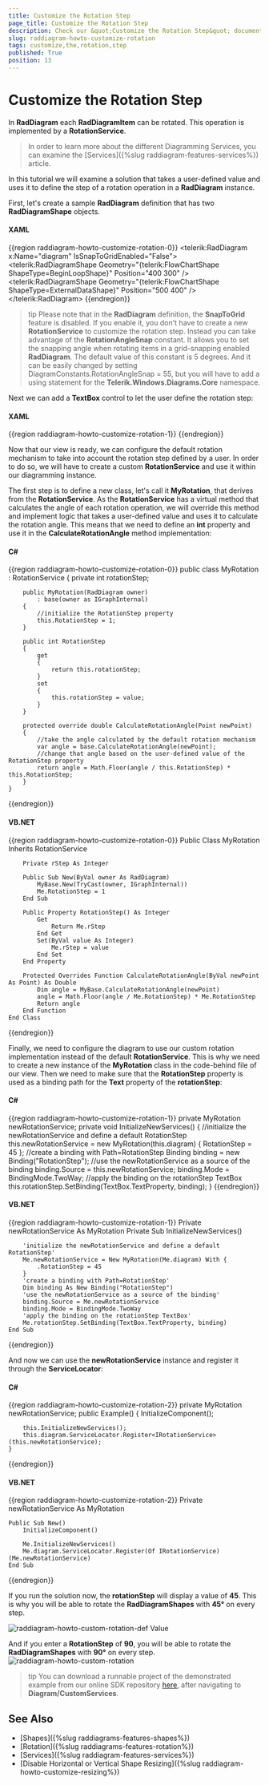 ```yaml
---
title: Customize the Rotation Step
page_title: Customize the Rotation Step
description: Check our &quot;Customize the Rotation Step&quot; documentation article for the RadDiagram {{ site.framework_name }} control.
slug: raddiagram-howto-customize-rotation
tags: customize,the,rotation,step
published: True
position: 13
---
```


# Customize the Rotation Step

In __RadDiagram__ each __RadDiagramItem__ can be rotated. This operation is implemented by a __RotationService__.			

>In order to learn more about the different Diagramming Services, you can examine the [Services]({%slug raddiagram-features-services%}) article.				

In this tutorial we will examine a solution that takes a user-defined value and uses it to define the step of a rotation operation in a __RadDiagram__ instance.

First, let's create a sample __RadDiagram__ definition that has two __RadDiagramShape__ objects.				

#### __XAML__

{{region raddiagram-howto-customize-rotation-0}}
	<telerik:RadDiagram x:Name="diagram" IsSnapToGridEnabled="False">
		<telerik:RadDiagramShape Geometry="{telerik:FlowChartShape ShapeType=BeginLoopShape}"
								 Position="400 300" />
		<telerik:RadDiagramShape Geometry="{telerik:FlowChartShape ShapeType=ExternalDataShape}"
								 Position="500 400" />
	</telerik:RadDiagram>
{{endregion}}

>tip Please note that in the __RadDiagram__ definition, the __SnapToGrid__ feature is disabled. If you enable it, you don't have to create a new __RotationService__ to customize the rotation step. Instead you can take advantage of the __RotationAngleSnap__ constant. It allows you to set the snapping angle when rotating items in a grid-snapping enabled __RadDiagram__. The default value of this constant is 5 degrees. And it can be easily changed by setting DiagramConstants.RotationAngleSnap = 55, but you will have to add a using statement for the __Telerik.Windows.Diagrams.Core__ namespace.					

Next we can add a __TextBox__ control to let the user define the rotation step:				

#### __XAML__

{{region raddiagram-howto-customize-rotation-1}}
	<StackPanel Width="200" HorizontalAlignment="Left">
		<TextBlock FontSize="16"
				   FontWeight="Bold"
				   Text="Rotating: " />
		<TextBox x:Name="rotationStep"
				 MaxWidth="160"
				 Text="" />
	</StackPanel>
{{endregion}}

Now that our view is ready, we can configure the default rotation mechanism to take into account the rotation step defined by a user. In order to do so, we will have to create a custom __RotationService__ and use it within our diagramming instance. 

The first step is to define a new class, let's call it __MyRotation__, that derives from the __RotationService__. As the __RotationService__ has a virtual method that calculates the angle of each rotation operation, we will override this method and implement logic that takes a user-defined value and uses it to calculate the rotation angle. This means that we need to define an __int__ property and use it in the __CalculateRotationAngle__ method implementation:

#### __C#__

{{region raddiagram-howto-customize-rotation-0}}
	public class MyRotation : RotationService
	{
	    private int rotationStep;
	
	    public MyRotation(RadDiagram owner)
	        : base(owner as IGraphInternal)
	    {
	        //initialize the RotationStep property
	        this.RotationStep = 1;
	    }
	
	    public int RotationStep
	    {
	        get
	        {
	            return this.rotationStep;
	        }
	        set
	        {
	            this.rotationStep = value;
	        }
	    }
	
	    protected override double CalculateRotationAngle(Point newPoint)
	    {
	        //take the angle calculated by the default rotation mechanism
	        var angle = base.CalculateRotationAngle(newPoint);
	        //change that angle based on the user-defined value of the RotationStep property
	        return angle = Math.Floor(angle / this.RotationStep) * this.RotationStep;
	    }
	}
{{endregion}}

#### __VB.NET__

{{region raddiagram-howto-customize-rotation-0}}
	Public Class MyRotation
	    Inherits RotationService
	
	    Private rStep As Integer
	
	    Public Sub New(ByVal owner As RadDiagram)
	        MyBase.New(TryCast(owner, IGraphInternal))
	        Me.RotationStep = 1
	    End Sub
	
	    Public Property RotationStep() As Integer
	        Get
	            Return Me.rStep
	        End Get
	        Set(ByVal value As Integer)
	            Me.rStep = value
	        End Set
	    End Property
	
	    Protected Overrides Function CalculateRotationAngle(ByVal newPoint As Point) As Double
	        Dim angle = MyBase.CalculateRotationAngle(newPoint)
	        angle = Math.Floor(angle / Me.RotationStep) * Me.RotationStep
	        Return angle
	    End Function
	End Class
{{endregion}}

Finally, we need to configure the diagram to use our custom rotation implementation instead of the default __RotationService__. This is why we need to create a new instance of the __MyRotation__ class in the code-behind file of our view. Then we need to make sure that the __RotationStep__ property is used as a binding path for the __Text__ property of the __rotationStep__:

#### __C#__

{{region raddiagram-howto-customize-rotation-1}}
	private MyRotation newRotationService;
	private void InitializeNewServices()
	{
	    //initialize the newRotationService and define a default RotationStep
	    this.newRotationService = new MyRotation(this.diagram) { RotationStep = 45 };
	    //create a binding with Path=RotationStep
	    Binding binding = new Binding("RotationStep");
	    //use the newRotationService as a source of the binding
	    binding.Source = this.newRotationService;
	    binding.Mode = BindingMode.TwoWay;
	    //apply the binding on the rotationStep TextBox
	    this.rotationStep.SetBinding(TextBox.TextProperty, binding);
	}
{{endregion}}

#### __VB.NET__

{{region raddiagram-howto-customize-rotation-1}}
	Private newRotationService As MyRotation
	Private Sub InitializeNewServices()
	
	    'initialize the newRotationService and define a default RotationStep'
	    Me.newRotationService = New MyRotation(Me.diagram) With {
	        .RotationStep = 45
	    }
	    'create a binding with Path=RotationStep'
	    Dim binding As New Binding("RotationStep")
	    'use the newRotationService as a source of the binding'
	    binding.Source = Me.newRotationService
	    binding.Mode = BindingMode.TwoWay
	    'apply the binding on the rotationStep TextBox'
	    Me.rotationStep.SetBinding(TextBox.TextProperty, binding)
	End Sub
{{endregion}}

And now we can use the __newRotationService__ instance and register it through the __ServiceLocator__:

#### __C#__

{{region raddiagram-howto-customize-rotation-2}}
	private MyRotation newRotationService;
	public Example()
	{
		InitializeComponent();
	
		this.InitializeNewServices();
	    this.diagram.ServiceLocator.Register<IRotationService>(this.newRotationService);
	}
{{endregion}}

#### __VB.NET__

{{region raddiagram-howto-customize-rotation-2}}
	Private newRotationService As MyRotation
	
	Public Sub New()
	    InitializeComponent()
	
	    Me.InitializeNewServices()
	    Me.diagram.ServiceLocator.Register(Of IRotationService)(Me.newRotationService)
	End Sub
{{endregion}}

If you run the solution now, the __rotationStep__ will display a value of __45__. This is why you will be able to rotate the __RadDiagramShapes__ with __45°__ on every step.

![raddiagram-howto-custom-rotation-def Value](images/raddiagram-howto-custom-rotation-defValue.png)

And if you enter a __RotationStep__ of __90__, you will be able to rotate the __RadDiagramShapes__ with __90°__ on every step.
![raddiagram-howto-custom-rotation](images/raddiagram-howto-custom-rotation.png)

>tip You can download a runnable project of the demonstrated example from our online SDK repository [here](https://github.com/telerik/xaml-sdk), after navigating to __Diagram/CustomServices__.

## See Also
 * [Shapes]({%slug raddiagrams-features-shapes%})
 * [Rotation]({%slug raddiagrams-features-rotation%})
 * [Services]({%slug raddiagram-features-services%})
 * [Disable Horizontal or Vertical Shape Resizing]({%slug raddiagram-howto-customize-resizing%})